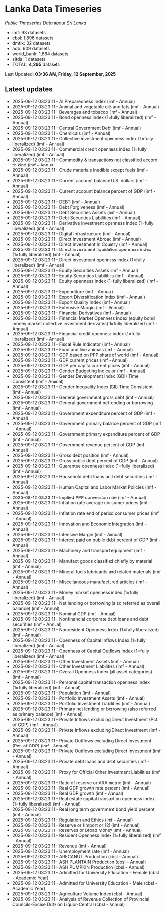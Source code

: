 # Lanka Data Timeseries
*Public Timeseries Data about Sri Lanka*

* imf: 93 datasets
* cbsl: 1,896 datasets
* dmtlk: 32 datasets
* adb: 609 datasets
* world_bank: 1,664 datasets
* sltda: 1 datasets
* TOTAL: **4,295** datasets

Last Updated: **03:36 AM, Friday, 12 September, 2025**

## Latest updates

* 2025-09-12 03:23:11 - AI Preparedness Index (imf - Annual)
* 2025-09-12 03:23:11 - Animal and vegetable oils and fats (imf - Annual)
* 2025-09-12 03:23:11 - Beverages and tobacco (imf - Annual)
* 2025-09-12 03:23:11 - Bond openness index (1=fully liberalized) (imf - Annual)
* 2025-09-12 03:23:11 - Central Government Debt (imf - Annual)
* 2025-09-12 03:23:11 - Chemicals (imf - Annual)
* 2025-09-12 03:23:11 - Collective investment openness index (1=fully liberalized) (imf - Annual)
* 2025-09-12 03:23:11 - Commercial credit openness index (1=fully liberalized) (imf - Annual)
* 2025-09-12 03:23:11 - Commodity & transactions not classified accord to kind (imf - Annual)
* 2025-09-12 03:23:11 - Crude materials inedible except fuels (imf - Annual)
* 2025-09-12 03:23:11 - Current account balance U.S. dollars (imf - Annual)
* 2025-09-12 03:23:11 - Current account balance percent of GDP (imf - Annual)
* 2025-09-12 03:23:11 - DEBT (imf - Annual)
* 2025-09-12 03:23:11 - Debt Forgiveness (imf - Annual)
* 2025-09-12 03:23:11 - Debt Securities Assets (imf - Annual)
* 2025-09-12 03:23:11 - Debt Securities Liabilities (imf - Annual)
* 2025-09-12 03:23:11 - Derivative investment openness index (1=fully liberalized) (imf - Annual)
* 2025-09-12 03:23:11 - Digital Infrastructure (imf - Annual)
* 2025-09-12 03:23:11 - Direct Investment Abroad (imf - Annual)
* 2025-09-12 03:23:11 - Direct Investment In Country (imf - Annual)
* 2025-09-12 03:23:11 - Direct investment liquidation openness index (1=fully liberalized) (imf - Annual)
* 2025-09-12 03:23:11 - Direct investment openness index (1=fully liberalized) (imf - Annual)
* 2025-09-12 03:23:11 - Equity Securities Assets (imf - Annual)
* 2025-09-12 03:23:11 - Equity Securities Liabilities (imf - Annual)
* 2025-09-12 03:23:11 - Equity openness index (1=fully liberalized) (imf - Annual)
* 2025-09-12 03:23:11 - Expenditure (imf - Annual)
* 2025-09-12 03:23:11 - Export Diversification Index (imf - Annual)
* 2025-09-12 03:23:11 - Export Quality Index (imf - Annual)
* 2025-09-12 03:23:11 - Extensive Margin (imf - Annual)
* 2025-09-12 03:23:11 - Financial Derivatives (imf - Annual)
* 2025-09-12 03:23:11 - Financial Market Openness Index (equity bond money market collective investment derivates) 1=fully liberalized (imf - Annual)
* 2025-09-12 03:23:11 - Financial credit openness index (1=fully liberalized) (imf - Annual)
* 2025-09-12 03:23:11 - Fiscal Rule Indicator (imf - Annual)
* 2025-09-12 03:23:11 - Food and live animals (imf - Annual)
* 2025-09-12 03:23:11 - GDP based on PPP share of world (imf - Annual)
* 2025-09-12 03:23:11 - GDP current prices (imf - Annual)
* 2025-09-12 03:23:11 - GDP per capita current prices (imf - Annual)
* 2025-09-12 03:23:11 - Gender Budgeting Indicator (imf - Annual)
* 2025-09-12 03:23:11 - Gender Development Index (GDI) Time Consistent (imf - Annual)
* 2025-09-12 03:23:11 - Gender Inequality Index (GII) Time Consistent (imf - Annual)
* 2025-09-12 03:23:11 - General government gross debt (imf - Annual)
* 2025-09-12 03:23:11 - General government net lending or borrowing (imf - Annual)
* 2025-09-12 03:23:11 - Government expenditure percent of GDP (imf - Annual)
* 2025-09-12 03:23:11 - Government primary balance percent of GDP (imf - Annual)
* 2025-09-12 03:23:11 - Government primary expenditure percent of GDP (imf - Annual)
* 2025-09-12 03:23:11 - Government revenue percent of GDP (imf - Annual)
* 2025-09-12 03:23:11 - Gross debt position (imf - Annual)
* 2025-09-12 03:23:11 - Gross public debt percent of GDP (imf - Annual)
* 2025-09-12 03:23:11 - Guarantee openness index (1=fully liberalized) (imf - Annual)
* 2025-09-12 03:23:11 - Household debt loans and debt securities (imf - Annual)
* 2025-09-12 03:23:11 - Human Capital and Labor Market Policies (imf - Annual)
* 2025-09-12 03:23:11 - Implied PPP conversion rate (imf - Annual)
* 2025-09-12 03:23:11 - Inflation rate average consumer prices (imf - Annual)
* 2025-09-12 03:23:11 - Inflation rate end of period consumer prices (imf - Annual)
* 2025-09-12 03:23:11 - Innovation and Economic Integration (imf - Annual)
* 2025-09-12 03:23:11 - Intensive Margin (imf - Annual)
* 2025-09-12 03:23:11 - Interest paid on public debt percent of GDP (imf - Annual)
* 2025-09-12 03:23:11 - Machinery and transport equipment (imf - Annual)
* 2025-09-12 03:23:11 - Manufact goods classified chiefly by material (imf - Annual)
* 2025-09-12 03:23:11 - Mineral fuels lubricants and related materials (imf - Annual)
* 2025-09-12 03:23:11 - Miscellaneous manufactured articles (imf - Annual)
* 2025-09-12 03:23:11 - Money market openness index (1=fully liberalized) (imf - Annual)
* 2025-09-12 03:23:11 - Net lending or borrowing (also referred as overall balance) (imf - Annual)
* 2025-09-12 03:23:11 - Nominal GDP (imf - Annual)
* 2025-09-12 03:23:11 - Nonfinancial corporate debt loans and debt securities (imf - Annual)
* 2025-09-12 03:23:11 - Nonresident Openness Index (1=fully liberalized) (imf - Annual)
* 2025-09-12 03:23:11 - Openness of Capital Inflows Index (1=fully liberalized) (imf - Annual)
* 2025-09-12 03:23:11 - Openness of Capital Outflows Index (1=fully liberalized) (imf - Annual)
* 2025-09-12 03:23:11 - Other Investment Assets (imf - Annual)
* 2025-09-12 03:23:11 - Other Investment Liabilities (imf - Annual)
* 2025-09-12 03:23:11 - Overall Openness Index (all asset categories) (imf - Annual)
* 2025-09-12 03:23:11 - Personal capital transaction openness index (1=fully liberalized) (imf - Annual)
* 2025-09-12 03:23:11 - Population (imf - Annual)
* 2025-09-12 03:23:11 - Portfolio Investment Assets (imf - Annual)
* 2025-09-12 03:23:11 - Portfolio Investment Liabilities (imf - Annual)
* 2025-09-12 03:23:11 - Primary net lending or borrowing (also referred as primary balance) (imf - Annual)
* 2025-09-12 03:23:11 - Private Inflows excluding Direct Investment (Pct. of GDP) (imf - Annual)
* 2025-09-12 03:23:11 - Private Inflows excluding Direct Investment (imf - Annual)
* 2025-09-12 03:23:11 - Private Outflows excluding Direct Investment (Pct. of GDP) (imf - Annual)
* 2025-09-12 03:23:11 - Private Outflows excluding Direct Investment (imf - Annual)
* 2025-09-12 03:23:11 - Private debt loans and debt securities (imf - Annual)
* 2025-09-12 03:23:11 - Proxy for Official Other Investment Liabilities (imf - Annual)
* 2025-09-12 03:23:11 - Ratio of reserve or ARA metric (imf - Annual)
* 2025-09-12 03:23:11 - Real GDP growth rate percent (imf - Annual)
* 2025-09-12 03:23:11 - Real GDP growth (imf - Annual)
* 2025-09-12 03:23:11 - Real estate capital transaction openness index (1=fully liberalized) (imf - Annual)
* 2025-09-12 03:23:11 - Real long term government bond yield percent (imf - Annual)
* 2025-09-12 03:23:11 - Regulation and Ethics (imf - Annual)
* 2025-09-12 03:23:11 - Reserve or (Import or 12) (imf - Annual)
* 2025-09-12 03:23:11 - Reserves or Broad Money (imf - Annual)
* 2025-09-12 03:23:11 - Resident Openness Index (1=fully liberalized) (imf - Annual)
* 2025-09-12 03:23:11 - Revenue (imf - Annual)
* 2025-09-12 03:23:11 - Unemployment rate (imf - Annual)
* 2025-09-12 03:23:11 - ARECANUT Production (cbsl - Annual)
* 2025-09-12 03:23:11 - ASH PLANTAIN Production (cbsl - Annual)
* 2025-09-12 03:23:11 - ASH PUMPKIN Production (cbsl - Annual)
* 2025-09-12 03:23:11 - Admitted for University Education - Female (cbsl - Academic Year)
* 2025-09-12 03:23:11 - Admitted for University Education - Male (cbsl - Academic Year)
* 2025-09-12 03:23:11 - Agriculture Volume Index (cbsl - Annual)
* 2025-09-12 03:23:11 - Analysis of Revenue Collection of Provincial Councils-Excise Duty on Liquor-Central (cbsl - Annual)